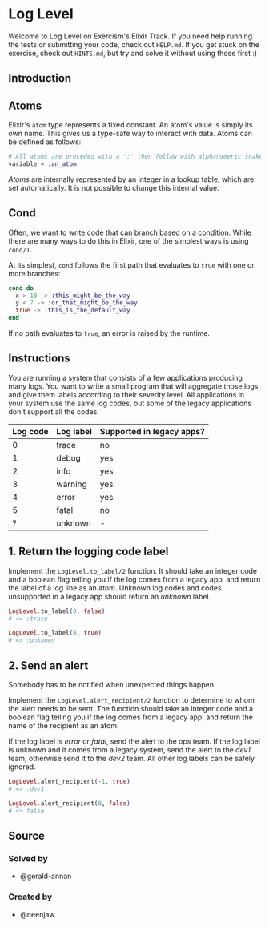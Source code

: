 # Log Level

Welcome to Log Level on Exercism's Elixir Track.
If you need help running the tests or submitting your code, check out `HELP.md`.
If you get stuck on the exercise, check out `HINTS.md`, but try and solve it without using those first :)

## Introduction

## Atoms

Elixir's `atom` type represents a fixed constant. An atom's value is simply its own name. This gives us a type-safe way to interact with data. Atoms can be defined as follows:

```elixir
# All atoms are preceded with a ':' then follow with alphanumeric snake-cased characters
variable = :an_atom
```

_Atoms_ are internally represented by an integer in a lookup table, which are set automatically. It is not possible to change this internal value.

## Cond

Often, we want to write code that can branch based on a condition. While there are many ways to do this in Elixir, one of the simplest ways is using `cond/1`.

At its simplest, `cond` follows the first path that evaluates to `true` with one or more branches:

```elixir
cond do
  x > 10 -> :this_might_be_the_way
  y < 7 -> :or_that_might_be_the_way
  true -> :this_is_the_default_way
end
```

If no path evaluates to `true`, an error is raised by the runtime.

## Instructions

You are running a system that consists of a few applications producing many logs. You want to write a small program that will aggregate those logs and give them labels according to their severity level. All applications in your system use the same log codes, but some of the legacy applications don't support all the codes.

| Log code | Log label | Supported in legacy apps? |
| -------- | --------- | ------------------------- |
| 0        | trace     | no                        |
| 1        | debug     | yes                       |
| 2        | info      | yes                       |
| 3        | warning   | yes                       |
| 4        | error     | yes                       |
| 5        | fatal     | no                        |
| ?        | unknown   | -                         |

## 1. Return the logging code label

Implement the `LogLevel.to_label/2` function. It should take an integer code and a boolean flag telling you if the log comes from a legacy app, and return the label of a log line as an atom. Unknown log codes and codes unsupported in a legacy app should return an _unknown_ label.

```elixir
LogLevel.to_label(0, false)
# => :trace

LogLevel.to_label(0, true)
# => :unknown
```

## 2. Send an alert

Somebody has to be notified when unexpected things happen.

Implement the `LogLevel.alert_recipient/2` function to determine to whom the alert needs to be sent. The function should take an integer code and a boolean flag telling you if the log comes from a legacy app, and return the name of the recipient as an atom.

If the log label is _error_ or _fatal_, send the alert to the _ops_ team. If the log label is unknown and it comes from a legacy system, send the alert to the _dev1_ team, otherwise send it to the _dev2_ team. All other log labels can be safely ignored.

```elixir
LogLevel.alert_recipient(-1, true)
# => :dev1

LogLevel.alert_recipient(0, false)
# => false
```

## Source

### Solved by

- @gerald-annan

### Created by

- @neenjaw
